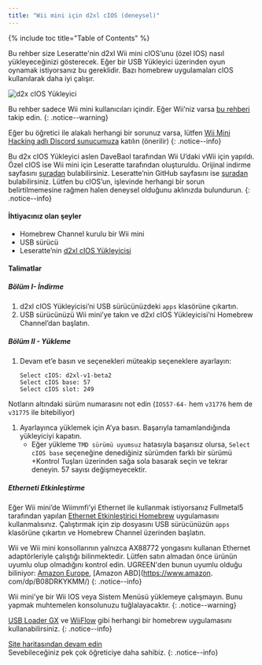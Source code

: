 ```yaml
---
title: "Wii mini için d2xl cIOS (deneysel)"
---
```


{% include toc title="Table of Contents" %}

Bu rehber size Leseratte'nin d2xl Wii mini cIOS’unu (özel IOS) nasıl yükleyeceğinizi gösterecek. Eğer bir USB Yükleyici üzerinden oyun oynamak istiyorsanız bu gereklidir. Bazı homebrew uygulamaları cIOS kullanılarak daha iyi çalışır.

![d2x cIOS Yükleyici](/images/cIOS.png)

Bu rehber sadece Wii mini kullanıcıları içindir. Eğer Wii’niz varsa [bu rehberi](cios) takip edin.
{: .notice--warning}

Eğer bu öğretici ile alakalı herhangi bir sorunuz varsa, lütfen [ Wii Mini Hacking adlı Discord sunucumuza](https://discord.gg/6ryxnkS) katılın (önerilir)
{: .notice--info}

Bu d2x cIOS Yükleyici aslen DaveBaol tarafından Wii U’daki vWii için yapıldı. Özel cIOS ise Wii mini için Leseratte tarafından oluşturuldu. Orijinal indirme sayfasını [şuradan](https://wii.leseratte10.de/d2xl-cIOS/) bulabilirsiniz. Leseratte’nin GitHub sayfasını ise [şuradan](https://github.com/Leseratte10/d2xl-cios) bulabilirsiniz. Lütfen bu cIOS’un, işlevinde herhangi bir sorun belirtilmemesine rağmen halen deneysel olduğunu aklınızda bulundurun.
{: .notice--info}

#### İhtiyacınız olan şeyler

* Homebrew Channel kurulu bir Wii mini
* USB sürücü
* Leseratte’nin [d2xl cIOS Yükleyicisi](/assets/files/d2xl_wii_mini_cIOS_installer_v1_beta2.zip)

#### Talimatlar

##### Bölüm I- İndirme

1. d2xl cIOS Yükleyicisi’ni USB sürücünüzdeki `apps` klasörüne çıkartın.
1. USB sürücünüzü Wii mini’ye takın ve d2xl cIOS Yükleyicisi’ni Homebrew Channel’dan başlatın.

##### Bölüm II - Yükleme

1. Devam et’e basın ve seçenekleri müteakip seçeneklere ayarlayın:
    ```
    Select cIOS: d2xl-v1-beta2
    Select cIOS base: 57
    Select cIOS slot: 249
    ```
Notların altındaki sürüm numarasını not edin (`IOS57-64-` hem `v31776` hem de `v31775` ile bitebiliyor)
1. Ayarlayınca yüklemek için A’ya basın. Başarıyla tamamlandığında yükleyiciyi kapatın.
   - Eğer yükleme `TMD sürümü uyumsuz` hatasıyla başarısız olursa, `Select cIOS base` seçeneğine denediğiniz sürümden farklı bir sürümü +Kontrol Tuşları üzerinden sağa sola basarak seçin ve tekrar deneyin. 57 sayısı değişmeyecektir.


##### Etherneti Etkinleştirme
Eğer Wii mini’de Wiimmfi’yi Ethernet ile kullanmak istiyorsanız Fullmetal5 tarafından yapılan [Ethernet Etkinleştirici Homebrew](/assets/files/Wii_Mini_Ethernet_Enable.zip) uygulamasını kullanmalısınız. Çalıştırmak için zip dosyasını USB sürücünüzün `apps` klasörüne çıkartın ve Homebrew Channel üzerinden başlatın.

Wii ve Wii mini konsollarının yalnızca AX88772 yongasını kullanan Ethernet adaptörleriyle çalıştığı bilinmektedir. Lütfen satın almadan önce ürünün uyumlu olup olmadığını kontrol edin. UGREEN'den bunun uyumlu olduğu biliniyor: [Amazon Europe](https://www.amazon.de/dp/B00MYT481C), [Amazon ABD](https://www.amazon. com/dp/B08DRKYKMM/)
{: .notice--info}

Wii mini'ye bir Wii IOS veya Sistem Menüsü yüklemeye çalışmayın. Bunu yapmak muhtemelen konsolunuzu tuğlalayacaktır.
{: .notice--warning}

[USB Loader GX](usbloadergx) ve [WiiFlow](wiiflow) gibi herhangi bir homebrew uygulamasını kullanabilirsiniz.
{: .notice--info}

[Site haritasından devam edin](site-navigation)<br> Sevebileceğiniz pek çok öğreticiye daha sahibiz.
{: .notice--info}
